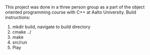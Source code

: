 This project was done in a three person group as a part of the object oriented programming course with C++ at Aalto University.
Build instructions:
1. mkdir build, navigate to build directory
2. cmake ../
3. make
4. src/run
5. Play
